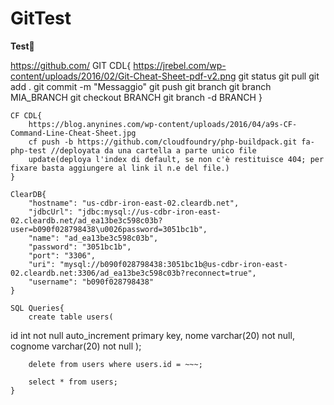 # GitTest
**Test**:tada:


https://github.com/
	GIT CDL{
		https://jrebel.com/wp-content/uploads/2016/02/Git-Cheat-Sheet-pdf-v2.png
		git status
		git pull
		git add .
		git commit -m "Messaggio"
		git push
		git branch
		git branch MIA_BRANCH
		git checkout BRANCH
		git branch -d BRANCH
	}
	
	CF CDL{
		https://blog.anynines.com/wp-content/uploads/2016/04/a9s-CF-Command-Line-Cheat-Sheet.jpg
		cf push -b https://github.com/cloudfoundry/php-buildpack.git fa-php-test //deployata da una cartella a parte unico file
		update(deploya l'index di default, se non c'è restituisce 404; per fixare basta aggiungere al link il n.e del file.)
	}
	
	ClearDB{
		"hostname": "us-cdbr-iron-east-02.cleardb.net",
		"jdbcUrl": "jdbc:mysql://us-cdbr-iron-east-02.cleardb.net/ad_ea13be3c598c03b?user=b090f028798438\u0026password=3051bc1b",
		"name": "ad_ea13be3c598c03b",
		"password": "3051bc1b",
		"port": "3306",
		"uri": "mysql://b090f028798438:3051bc1b@us-cdbr-iron-east-02.cleardb.net:3306/ad_ea13be3c598c03b?reconnect=true",
		"username": "b090f028798438"
	}

	SQL Queries{
		create table users(
id int not null auto_increment primary key,
 nome varchar(20) not null,
 cognome varchar(20) not null
);

		delete from users where users.id = ~~~;

		select * from users;
	}
